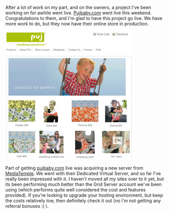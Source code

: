 After a lot of work on my part, and on the owners, a project I've been working on for awhile went live.  [Pujbaby.com][puj] went live this weekend.  Congratulations to them, and I'm glad to have this project go live.  We have more work to do, but they now have their online store in production.

[![pujbaby.com][puj-image]][puj]

Part of getting [pujbaby.com][puj] live was acquiring a new server from [MediaTemple][].  We went with their Dedicated Virtual Server, and so far I've really been impressed with it.  I haven't moved all my sites over to it yet, but its been performing much better than the Grid Server account we've been using (which performs quite well considered the cost and features provided).  If you're looking to upgrade your hosting environment, but keep the costs relatively low, then definitely check it out (no i'm not getting any referral bonuses :) ).

[puj]: http://www.pujbaby.com
[puj-image]: /images/puj.jpg
[MediaTemple]: http://www.mediatemple.net
